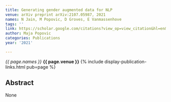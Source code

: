 ```yaml
---
title: Generating gender augmented data for NLP
venue: arXiv preprint arXiv:2107.05987, 2021
names: N Jain, M Popovic, D Groves, E Vanmassenhove
tags: ''
link: https://scholar.google.com/citations?view_op=view_citation&hl=en&user=KdAV2Y0AAAAJ&pagesize=100&sortby=pubdate&citation_for_view=KdAV2Y0AAAAJ:SdhP9T11ey4C
author: Maja Popovic
categories: Publications
year: '2021'

---
```


*{{ page.names }}*
**{{ page.venue }}**
{% include display-publication-links.html pub=page %}
## Abstract

None